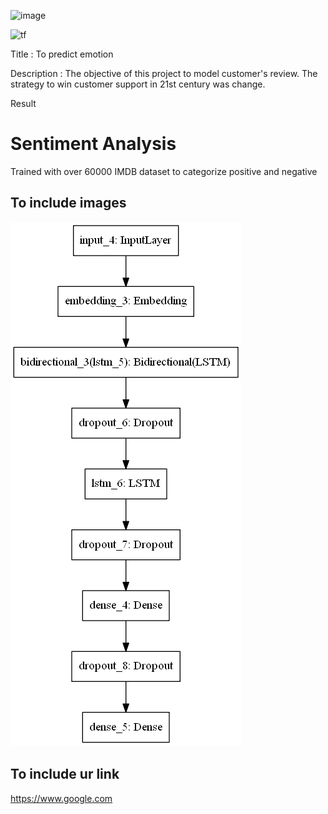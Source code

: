<a><img alt = 'image' src="https://img.shields.io/badge/Spyder%20Ide-FF0000?style=for-the-badge&logo=spyder%20ide&logoColor=white"></a>

<a><img alt='tf' src="https://img.shields.io/badge/TensorFlow-FF6F00?style=for-the-badge&logo=tensorflow&logoColor=white"></a>

Title : To predict emotion 

Description : The objective of this project to model customer's review. The strategy to win customer support in 21st century was change. 

Result 

# Sentiment Analysis
 Trained with over 60000 IMDB dataset to categorize positive and negative

## To include images
![model_architecture](static/model.png)

## To include ur link
https://www.google.com
